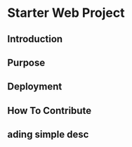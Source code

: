 # Starter Web Project

## Introduction

## Purpose

## Deployment 

## How To Contribute


## ading simple desc
